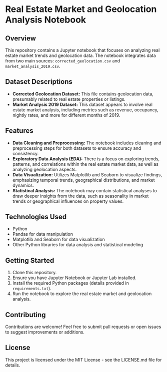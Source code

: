 # Real Estate Market and Geolocation Analysis Notebook

## Overview
This repository contains a Jupyter notebook that focuses on analyzing real estate market trends and geolocation data. The notebook integrates data from two main sources: `corrected_geolocation.csv` and `market_analysis_2019.csv`.

## Dataset Descriptions
- **Corrected Geolocation Dataset:** This file contains geolocation data, presumably related to real estate properties or listings.
- **Market Analysis 2019 Dataset:** This dataset appears to involve real estate market analysis, including metrics such as revenue, occupancy, nightly rates, and more for different months of 2019.

## Features
- **Data Cleaning and Preprocessing:** The notebook includes cleaning and preprocessing steps for both datasets to ensure accuracy and consistency.
- **Exploratory Data Analysis (EDA):** There is a focus on exploring trends, patterns, and correlations within the real estate market data, as well as analyzing geolocation aspects.
- **Data Visualization:** Utilizes Matplotlib and Seaborn to visualize findings, emphasizing temporal trends, geographical distributions, and market dynamics.
- **Statistical Analysis:** The notebook may contain statistical analyses to draw deeper insights from the data, such as seasonality in market trends or geographical influences on property values.

## Technologies Used
- Python
- Pandas for data manipulation
- Matplotlib and Seaborn for data visualization
- Other Python libraries for data analysis and statistical modeling

## Getting Started
1. Clone this repository.
2. Ensure you have Jupyter Notebook or Jupyter Lab installed.
3. Install the required Python packages (details provided in `requirements.txt`).
4. Run the notebook to explore the real estate market and geolocation analysis.

## Contributing
Contributions are welcome! Feel free to submit pull requests or open issues to suggest improvements or additions.

## License
This project is licensed under the MIT License - see the LICENSE.md file for details.

